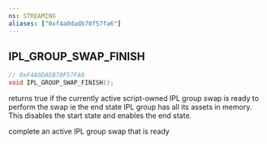 ```yaml
---
ns: STREAMING
aliases: ["0xf4a0dadb70f57fa6"]
---
```

## IPL_GROUP_SWAP_FINISH

```c
// 0xF4A0DADB70F57FA6
void IPL_GROUP_SWAP_FINISH();
```

returns true if the currently active script-owned IPL group swap is ready to perform the swap ie the end state IPL group has all its assets in memory. This disables the start state and enables the end state.

complete an active IPL group swap that is ready


